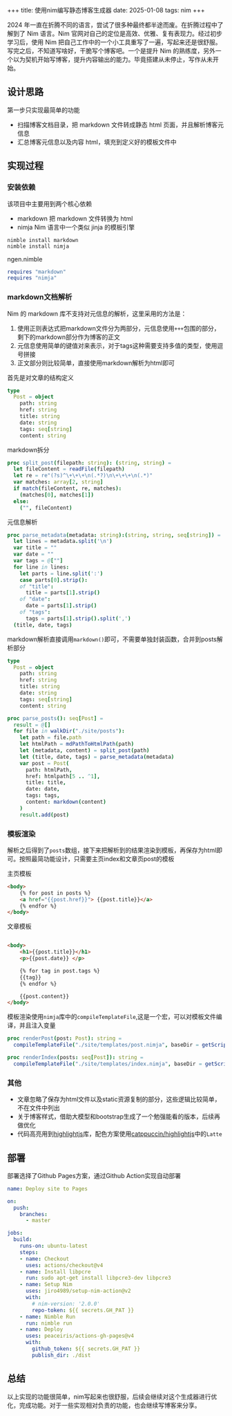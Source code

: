 +++
title: 使用nim编写静态博客生成器
date: 2025-01-08
tags: nim
+++

2024 年一直在折腾不同的语言，尝试了很多种最终都半途而废。在折腾过程中了解到了 Nim 语言。Nim 官网对自己的定位是高效、优雅、复有表现力。经过初步学习后，使用 Nim 把自己工作中的一个小工具重写了一遍，写起来还是很舒服。写完之后，不知道写啥好，干脆写个博客吧。一个是提升 Nim 的熟练度，另外一个以为契机开始写博客，提升内容输出的能力。毕竟搭建从未停止，写作从未开始。

## 设计思路

第一步只实现最简单的功能

- 扫描博客文档目录，把 markdown 文件转成静态 html 页面，并且解析博客元信息
- 汇总博客元信息以及内容 html，填充到定义好的模板文件中

## 实现过程

### 安装依赖

该项目中主要用到两个核心依赖

- markdown 把 markdown 文件转换为 html
- nimja Nim 语言中一个类似 jinja 的模板引擎

```shell
nimble install markdown
nimble install nimja
```

ngen.nimble
```nim
requires "markdown"
requires "nimja"
```

### markdown文档解析

Nim 的 markdown 库不支持对元信息的解析，这里采用的方法是：
1. 使用正则表达式把markdown文件分为两部分，元信息使用`+++`包围的部分，剩下的markdown部分作为博客的正文
2. 元信息使用简单的键值对来表示，对于tags这种需要支持多值的类型，使用逗号拼接
3. 正文部分则比较简单，直接使用markdown解析为html即可

首先是对文章的结构定义
```nim
type
  Post = object
    path: string
    href: string
    title: string
    date: string
    tags: seq[string]
    content: string
```

markdown拆分
```nim
proc split_post(filepath: string): (string, string) =
  let fileContent = readFile(filepath)
  let re = re"(?s)^\+\+\+\n(.*?)\n\+\+\+\n(.*)"
  var matches: array[2, string]
  if match(fileContent, re, matches):
    (matches[0], matches[1])
  else:
    ("", fileContent)
```

元信息解析
```nim
proc parse_metadata(metadata: string):(string, string, seq[string]) = 
  let lines = metadata.split('\n')
  var title = ""
  var date = ""
  var tags = @[""]
  for line in lines:
    let parts = line.split(':')
    case parts[0].strip():
    of "title":
      title = parts[1].strip()
    of "date":
      date = parts[1].strip()
    of "tags":
      tags = parts[1].strip().split(',')
  (title, date, tags)
```


markdown解析直接调用`markdown()`即可，不需要单独封装函数，合并到posts解析部分
```nim
type
  Post = object
    path: string
    href: string
    title: string
    date: string
    tags: seq[string]
    content: string

proc parse_posts(): seq[Post] = 
  result = @[]
  for file in walkDir("./site/posts"):
    let path = file.path
    let htmlPath = mdPathToHtmlPath(path)
    let (metadata, content) = split_post(path)
    let (title, date, tags) = parse_metadata(metadata)
    var post = Post(
      path: htmlPath,
      href: htmlpath[5 .. ^1],
      title: title,
      date: date,
      tags: tags,
      content: markdown(content)
    )
    result.add(post)
```


### 模板渲染
解析之后得到了`posts`数组，接下来把解析到的结果渲染到模板，再保存为html即可。按照最简功能设计，只需要主页index和文章页post的模板

主页模板
```html
<body>
    {% for post in posts %}
    <a href="{{post.href}}"> {{post.title}}</a>
    {% endfor %}
</body>
```
文章模板
```html

<body>
    <h1>{{post.title}}</h1>
    <p>{{post.date}} </p>

    {% for tag in post.tags %}
    {{tag}} 
    {% endfor %}

    {{post.content}}
</body>
```

模板渲染使用`nimja`库中的`compileTemplateFile`,这是一个宏，可以对模板文件编译，并且注入变量
```nim
proc renderPost(post: Post): string =
  compileTemplateFile("./site/templates/post.nimja", baseDir = getScriptDir() / ".." )

proc renderIndex(posts: seq[Post]): string =
  compileTemplateFile("./site/templates/index.nimja", baseDir = getScriptDir() / ".." )
```

### 其他
- 文章忽略了保存为html文件以及static资源复制的部分，这些逻辑比较简单，不在文件中列出
- 关于博客样式，借助大模型和bootstrap生成了一个勉强能看的版本，后续再做优化
- 代码高亮用到[highlightjs](https://highlightjs.org/)库，配色方案使用[catppuccin/highlightjs](https://github.com/catppuccin/highlightjs)中的`Latte`

## 部署
部署选择了Github Pages方案，通过Github Action实现自动部署
```yaml
name: Deploy site to Pages

on:
  push:
    branches:
      - master

jobs:
  build:
    runs-on: ubuntu-latest
    steps:
    - name: Checkout
      uses: actions/checkout@v4
    - name: Install libpcre
      run: sudo apt-get install libpcre3-dev libpcre3
    - name: Setup Nim
      uses: jiro4989/setup-nim-action@v2
      with:
        # nim-version: '2.0.0'
        repo-token: ${{ secrets.GH_PAT }}
    - name: Nimble Run
      run: nimble run
    - name: Deploy
      uses: peaceiris/actions-gh-pages@v4
      with:
        github_token: ${{ secrets.GH_PAT }}
        publish_dir: ./dist
```


## 总结
以上实现的功能很简单，nim写起来也很舒服，后续会继续对这个生成器进行优化，完成功能。对于一些实现相对负责的功能，也会继续写博客来分享。
